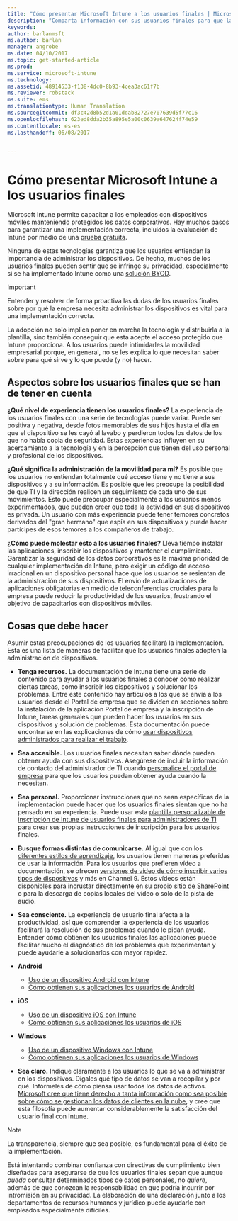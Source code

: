 ```yaml
---
title: "Cómo presentar Microsoft Intune a los usuarios finales | Microsoft Intune"
description: "Comparta información con sus usuarios finales para que la implementación de Intune se realice correctamente."
keywords: 
author: barlanmsft
ms.author: barlan
manager: angrobe
ms.date: 04/10/2017
ms.topic: get-started-article
ms.prod: 
ms.service: microsoft-intune
ms.technology: 
ms.assetid: 48914533-f138-4dc0-8b93-4cea3ac61f7b
ms.reviewer: robstack
ms.suite: ems
ms.translationtype: Human Translation
ms.sourcegitcommit: df3c42d8b52d1a01ddab82727e707639d5f77c16
ms.openlocfilehash: 623ed8dda2b35a895e5a00c0639a647624f74e59
ms.contentlocale: es-es
ms.lasthandoff: 06/08/2017


---
```


# <a name="how-to-educate-your-end-users-about-microsoft-intune"></a>Cómo presentar Microsoft Intune a los usuarios finales

Microsoft Intune permite capacitar a los empleados con dispositivos móviles manteniendo protegidos los datos corporativos. Hay muchos pasos para garantizar una implementación correcta, incluidos la evaluación de Intune por medio de una [prueba gratuita](app-sdk.md).

Ninguna de estas tecnologías garantiza que los usuarios entiendan la importancia de administrar los dispositivos. De hecho, muchos de los usuarios finales pueden sentir que se infringe su privacidad, especialmente si se ha implementado Intune como una [solución BYOD](/enterprise-mobility-security/solutions/byod-design-considerations-guide).

> [!Important]
> Entender y resolver de forma proactiva las dudas de los usuarios finales sobre por qué la empresa necesita administrar los dispositivos es vital para una implementación correcta.

La adopción no solo implica poner en marcha la tecnología y distribuirla a la plantilla, sino también conseguir que esta acepte el acceso protegido que Intune proporciona. A los usuarios puede intimidarles la movilidad empresarial porque, en general, no se les explica lo que necesitan saber sobre para qué sirve y lo que puede (y no) hacer.

## <a name="things-to-consider-about-your-end-users"></a>Aspectos sobre los usuarios finales que se han de tener en cuenta

__¿Qué nivel de experiencia tienen los usuarios finales?__ La experiencia de los usuarios finales con una serie de tecnologías puede variar. Puede ser positiva y negativa, desde fotos memorables de sus hijos hasta el día en que el dispositivo se les cayó al lavabo y perdieron todos los datos de los que no había copia de seguridad. Estas experiencias influyen en su acercamiento a la tecnología y en la percepción que tienen del uso personal y profesional de los dispositivos.

__¿Qué significa la administración de la movilidad para mí?__ Es posible que los usuarios no entiendan totalmente qué acceso tiene y no tiene a sus dispositivos y a su información. Es posible que les preocupe la posibilidad de que TI y la dirección realicen un seguimiento de cada uno de sus movimientos. Esto puede preocupar especialmente a los usuarios menos experimentados, que pueden creer que toda la actividad en sus dispositivos es privada. Un usuario con más experiencia puede tener temores concretos derivados del "gran hermano" que espía en sus dispositivos y puede hacer partícipes de esos temores a los compañeros de trabajo.

__¿Cómo puede molestar esto a los usuarios finales?__ Lleva tiempo instalar las aplicaciones, inscribir los dispositivos y mantener el cumplimiento. Garantizar la seguridad de los datos corporativos es la máxima prioridad de cualquier implementación de Intune, pero exigir un código de acceso irracional en un dispositivo personal hace que los usuarios se resientan de la administración de sus dispositivos. El envío de actualizaciones de aplicaciones obligatorias en medio de teleconferencias cruciales para la empresa puede reducir la productividad de los usuarios, frustrando el objetivo de capacitarlos con dispositivos móviles.

## <a name="things-you-should-do"></a>Cosas que debe hacer

Asumir estas preocupaciones de los usuarios facilitará la implementación. Esta es una lista de maneras de facilitar que los usuarios finales adopten la administración de dispositivos.

* __Tenga recursos.__ La documentación de Intune tiene una serie de contenido para ayudar a los usuarios finales a conocer cómo realizar ciertas tareas, como inscribir los dispositivos y solucionar los problemas. Entre este contenido hay artículos a los que se envía a los usuarios desde el Portal de empresa que se dividen en secciones sobre la instalación de la aplicación Portal de empresa y la inscripción de Intune, tareas generales que pueden hacer los usuarios en sus dispositivos y solución de problemas. Esta documentación puede encontrarse en las explicaciones de cómo [usar dispositivos administrados para realizar el trabajo](/intune-user-help/use-managed-devices-to-get-work-done).

* __Sea accesible.__ Los usuarios finales necesitan saber dónde pueden obtener ayuda con sus dispositivos. Asegúrese de incluir la información de contacto del administrador de TI cuando [personalice el portal de empresa](company-portal-customize.md) para que los usuarios puedan obtener ayuda cuando la necesiten.

* __Sea personal.__ Proporcionar instrucciones que no sean específicas de la implementación puede hacer que los usuarios finales sientan que no ha pensado en su experiencia. Puede usar esta [plantilla personalizable de inscripción de Intune de usuarios finales para administradores de TI](https://gallery.technet.microsoft.com/office/Intune-End-User-Enrollment-3a0c9b0c) para crear sus propias instrucciones de inscripción para los usuarios finales.

* __Busque formas distintas de comunicarse.__ Al igual que con los [diferentes estilos de aprendizaje](https://www.umassd.edu/dss/resources/facultystaff/howtoteachandaccommodate/howtoaccommodatedifferentlearningstyles/), los usuarios tienen maneras preferidas de usar la información. Para los usuarios que prefieren vídeo a documentación, se ofrecen [versiones de vídeo de cómo inscribir varios tipos de dispositivos](https://channel9.msdn.com/Series/IntuneEnrollment) y más en Channel 9. Estos vídeos están disponibles para incrustar directamente en su propio [sitio de SharePoint](https://support.office.com/article/Embed-a-video-from-Office-365-Video-59e19984-c34e-4be8-889b-f6fa93910581) o para la descarga de copias locales del vídeo o solo de la pista de audio.

* __Sea consciente.__ La experiencia de usuario final afecta a la productividad, así que comprender la experiencia de los usuarios facilitará la resolución de sus problemas cuando le pidan ayuda. Entender cómo obtienen los usuarios finales las aplicaciones puede facilitar mucho el diagnóstico de los problemas que experimentan y puede ayudarle a solucionarlos con mayor rapidez.

* **Android**
  * [Uso de un dispositivo Android con Intune](/intune-user-help/using-your-android-device-with-intune)
  * [Cómo obtienen sus aplicaciones los usuarios de Android](/intune-classic/deploy-use/how-your-android-users-get-their-apps)

* **iOS**
  * [Uso de un dispositivo iOS con Intune](/intune-user-help/using-your-ios-or-macos-device-with-intune)
  * [Cómo obtienen sus aplicaciones los usuarios de iOS](/intune-classic/deploy-use/how-your-ios-users-get-their-apps)

* **Windows**
  * [Uso de un dispositivo Windows con Intune](/intune-user-help/using-your-windows-device-with-intune)
  * [Cómo obtienen sus aplicaciones los usuarios de Windows](/intune-classic/deploy-use/how-your-windows-users-get-their-apps)

* __Sea claro.__ Indique claramente a los usuarios lo que se va a administrar en los dispositivos. Dígales qué tipo de datos se van a recopilar y por qué. Infórmeles de cómo piensa usar todos los datos de activos. [Microsoft cree que tiene derecho a tanta información como sea posible sobre cómo se gestionan los datos de clientes en la nube](https://www.microsoft.com/trustcenter/about/transparency), y cree que esta filosofía puede aumentar considerablemente la satisfacción del usuario final con Intune.

>[!Note]
> La transparencia, siempre que sea posible, es fundamental para el éxito de la implementación.

Está intentando combinar confianza con directivas de cumplimiento bien diseñadas para asegurarse de que los usuarios finales sepan que aunque *pueda* consultar determinados tipos de datos personales, no *quiere*, además de que conozcan la responsabilidad en que podría incurrir por intromisión en su privacidad. La elaboración de una declaración junto a los departamentos de recursos humanos y jurídico puede ayudarle con empleados especialmente difíciles.


